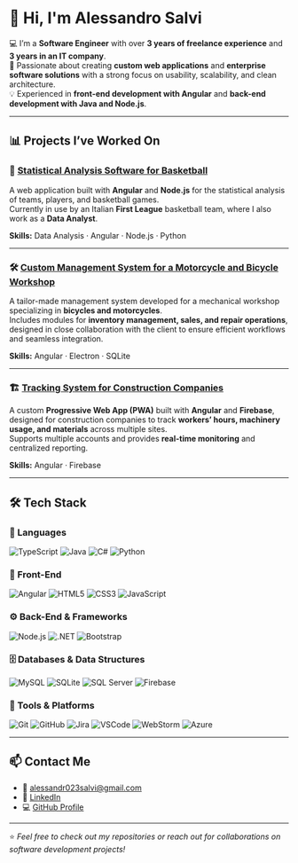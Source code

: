 # 👋 Hi, I'm Alessandro Salvi  

💻 I’m a **Software Engineer** with over **3 years of freelance experience** and **3 years in an IT company**.  
🚀 Passionate about creating **custom web applications** and **enterprise software solutions** with a strong focus on usability, scalability, and clean architecture.  
💡 Experienced in **front-end development with Angular** and **back-end development with Java and Node.js**.  

---

## 📊 Projects I’ve Worked On  

### 🏀 [**Statistical Analysis Software for Basketball**](https://github.com/alerubis/lba)  
A web application built with **Angular** and **Node.js** for the statistical analysis of teams, players, and basketball games.  
Currently in use by an Italian **First League** basketball team, where I also work as a **Data Analyst**.  

**Skills:** Data Analysis · Angular · Node.js · Python  

---

### 🛠️ [**Custom Management System for a Motorcycle and Bicycle Workshop**](https://github.com/alerubis/busi-motorbike)  
A tailor-made management system developed for a mechanical workshop specializing in **bicycles and motorcycles**.  
Includes modules for **inventory management, sales, and repair operations**, designed in close collaboration with the client to ensure efficient workflows and seamless integration.  

**Skills:** Angular · Electron · SQLite  

---

### 🏗️ [**Tracking System for Construction Companies**](https://github.com/alerubis/gervasonibrunosrl)  
A custom **Progressive Web App (PWA)** built with **Angular** and **Firebase**, designed for construction companies to track **workers’ hours, machinery usage, and materials** across multiple sites.  
Supports multiple accounts and provides **real-time monitoring** and centralized reporting.  

**Skills:** Angular · Firebase  

---

## 🛠️ Tech Stack  

### 🧩 Languages  
![TypeScript](https://img.shields.io/badge/TypeScript-007ACC?style=for-the-badge&logo=typescript&logoColor=white)  ![Java](https://img.shields.io/badge/Java-ED8B00?style=for-the-badge&logo=openjdk&logoColor=white)  ![C#](https://img.shields.io/badge/C%23-239120?style=for-the-badge&logo=c-sharp&logoColor=white)  ![Python](https://img.shields.io/badge/Python-3776AB?style=for-the-badge&logo=python&logoColor=white)  

### 🎨 Front-End  
![Angular](https://img.shields.io/badge/Angular-DD0031?style=for-the-badge&logo=angular&logoColor=white)  ![HTML5](https://img.shields.io/badge/HTML5-E34F26?style=for-the-badge&logo=html5&logoColor=white)  ![CSS3](https://img.shields.io/badge/CSS3-1572B6?style=for-the-badge&logo=css3&logoColor=white)  ![JavaScript](https://img.shields.io/badge/JavaScript-F7DF1E?style=for-the-badge&logo=javascript&logoColor=black)  

### ⚙️ Back-End & Frameworks  
![Node.js](https://img.shields.io/badge/Node.js-339933?style=for-the-badge&logo=nodedotjs&logoColor=white)  ![.NET](https://img.shields.io/badge/.NET-512BD4?style=for-the-badge&logo=dotnet&logoColor=white)  ![Bootstrap](https://img.shields.io/badge/Bootstrap-7952B3?style=for-the-badge&logo=bootstrap&logoColor=white)  

### 🗄️ Databases & Data Structures  
![MySQL](https://img.shields.io/badge/MySQL-4479A1?style=for-the-badge&logo=mysql&logoColor=white)  ![SQLite](https://img.shields.io/badge/SQLite-003B57?style=for-the-badge&logo=sqlite&logoColor=white)  ![SQL Server](https://img.shields.io/badge/SQL%20Server-CC2927?style=for-the-badge&logo=microsoftsqlserver&logoColor=white)  ![Firebase](https://img.shields.io/badge/Firebase-FFCA28?style=for-the-badge&logo=firebase&logoColor=black)  

### 🧰 Tools & Platforms  
![Git](https://img.shields.io/badge/Git-F05032?style=for-the-badge&logo=git&logoColor=white)  ![GitHub](https://img.shields.io/badge/GitHub-181717?style=for-the-badge&logo=github&logoColor=white)  ![Jira](https://img.shields.io/badge/Jira-0052CC?style=for-the-badge&logo=jira&logoColor=white)  ![VSCode](https://img.shields.io/badge/VSCode-007ACC?style=for-the-badge&logo=visualstudiocode&logoColor=white)  ![WebStorm](https://img.shields.io/badge/WebStorm-000000?style=for-the-badge&logo=webstorm&logoColor=white)  ![Azure](https://img.shields.io/badge/Azure-0078D4?style=for-the-badge&logo=microsoftazure&logoColor=white)  

---

## 📫 Contact Me  

- 📧 [alessandr023salvi@gmail.com](mailto:alessandr023salvi@gmail.com)  
- 💼 [LinkedIn](https://www.linkedin.com/in/alessandrosalvi/)  
- 💻 [GitHub Profile](https://github.com/AleSalvi)  

---

⭐️ *Feel free to check out my repositories or reach out for collaborations on software development projects!*
